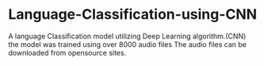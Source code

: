 # Language-Classification-using-CNN
A language Classification model utilizing Deep Learning algorithm.(CNN)
the model was trained using over 8000 audio files
The audio files can be downloaded from opensource sites.
